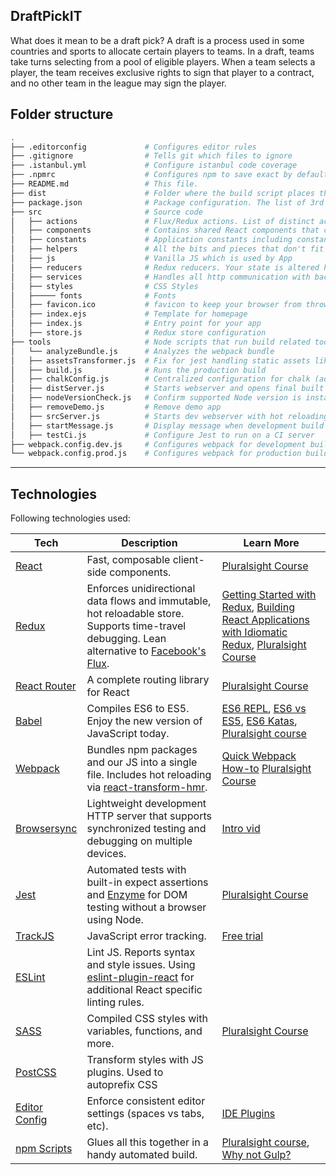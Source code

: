 ## DraftPickIT

What does it mean to be a draft pick?
A draft is a process used in some countries and sports to allocate certain players to teams. In a draft, teams take turns selecting from a pool of eligible players. When a team selects a player, the team receives exclusive rights to sign that player to a contract, and no other team in the league may sign the player.

## Folder structure

```bash
.
├── .editorconfig             # Configures editor rules
├── .gitignore                # Tells git which files to ignore
├── .istanbul.yml             # Configure istanbul code coverage
├── .npmrc                    # Configures npm to save exact by default
├── README.md                 # This file.
├── dist                      # Folder where the build script places the built app. Use this in prod.
├── package.json              # Package configuration. The list of 3rd party libraries and utilities
├── src                       # Source code
│   ├── actions               # Flux/Redux actions. List of distinct actions that can occur in the app.
│   ├── components            # Contains shared React components that can be used anywhere in the application.
│   ├── constants             # Application constants including constants for Redux
│   ├── helpers               # All the bits and pieces that don't fit into other folders but don't justify having a folder of their own.
│   ├── js                    # Vanilla JS which is used by App
│   ├── reducers              # Redux reducers. Your state is altered here based on actions
│   ├── services              # Handles all http communication with backend apis for the application, can also have methods that don't wrap http calls.
│   ├── styles                # CSS Styles
│   ├───── fonts              # Fonts
│   ├── favicon.ico           # favicon to keep your browser from throwing a 404 during dev. Not actually used in prod build.
│   ├── index.ejs             # Template for homepage
│   ├── index.js              # Entry point for your app
│   ├── store.js              # Redux store configuration
├── tools                     # Node scripts that run build related tools
│   └── analyzeBundle.js      # Analyzes the webpack bundle
│   ├── assetsTransformer.js  # Fix for jest handling static assets like imported images
│   ├── build.js              # Runs the production build
│   ├── chalkConfig.js        # Centralized configuration for chalk (adds color to console statements)
│   ├── distServer.js         # Starts webserver and opens final built app that's in dist in your default browser
│   ├── nodeVersionCheck.js   # Confirm supported Node version is installed
│   ├── removeDemo.js         # Remove demo app
│   ├── srcServer.js          # Starts dev webserver with hot reloading and opens your app in your default browser
│   ├── startMessage.js       # Display message when development build starts
│   ├── testCi.js             # Configure Jest to run on a CI server
├── webpack.config.dev.js     # Configures webpack for development builds
└── webpack.config.prod.js    # Configures webpack for production builds
```

---

## Technologies

Following technologies used:

| **Tech**                                                | **Description**                                                                                                                                                                                    | **Learn More**                                                                                                                                                                                                                                                                                              |
| ------------------------------------------------------- | -------------------------------------------------------------------------------------------------------------------------------------------------------------------------------------------------- | ----------------------------------------------------------------------------------------------------------------------------------------------------------------------------------------------------------------------------------------------------------------------------------------------------------- |
| [React](https://facebook.github.io/react/)              | Fast, composable client-side components.                                                                                                                                                           | [Pluralsight Course](https://www.pluralsight.com/courses/react-flux-building-applications)                                                                                                                                                                                                                  |
| [Redux](http://redux.js.org)                            | Enforces unidirectional data flows and immutable, hot reloadable store. Supports time-travel debugging. Lean alternative to [Facebook's Flux](https://facebook.github.io/flux/docs/overview.html). | [Getting Started with Redux](https://egghead.io/courses/getting-started-with-redux), [Building React Applications with Idiomatic Redux](https://egghead.io/courses/building-react-applications-with-idiomatic-redux), [Pluralsight Course](http://www.pluralsight.com/courses/react-redux-react-router-es6) |
| [React Router](https://github.com/reactjs/react-router) | A complete routing library for React                                                                                                                                                               | [Pluralsight Course](https://www.pluralsight.com/courses/react-flux-building-applications)                                                                                                                                                                                                                  |
| [Babel](http://babeljs.io)                              | Compiles ES6 to ES5. Enjoy the new version of JavaScript today.                                                                                                                                    | [ES6 REPL](https://babeljs.io/repl/), [ES6 vs ES5](http://es6-features.org), [ES6 Katas](http://es6katas.org), [Pluralsight course](https://www.pluralsight.com/courses/javascript-fundamentals-es6)                                                                                                        |
| [Webpack](https://webpack.js.org)                       | Bundles npm packages and our JS into a single file. Includes hot reloading via [react-transform-hmr](https://www.npmjs.com/package/react-transform-hmr).                                           | [Quick Webpack How-to](https://github.com/petehunt/webpack-howto) [Pluralsight Course](https://www.pluralsight.com/courses/webpack-fundamentals)                                                                                                                                                            |
| [Browsersync](https://www.browsersync.io/)              | Lightweight development HTTP server that supports synchronized testing and debugging on multiple devices.                                                                                          | [Intro vid](https://www.youtube.com/watch?time_continue=1&v=heNWfzc7ufQ)                                                                                                                                                                                                                                    |
| [Jest](https://facebook.github.io/jest/)                | Automated tests with built-in expect assertions and [Enzyme](https://github.com/airbnb/enzyme) for DOM testing without a browser using Node.                                                       | [Pluralsight Course](https://www.pluralsight.com/courses/testing-javascript)                                                                                                                                                                                                                                |
| [TrackJS](https://trackjs.com/)                         | JavaScript error tracking.                                                                                                                                                                         | [Free trial](https://my.trackjs.com/signup)                                                                                                                                                                                                                                                                 |
| [ESLint](http://eslint.org/)                            | Lint JS. Reports syntax and style issues. Using [eslint-plugin-react](https://github.com/yannickcr/eslint-plugin-react) for additional React specific linting rules.                               |                                                                                                                                                                                                                                                                                                             |
| [SASS](http://sass-lang.com/)                           | Compiled CSS styles with variables, functions, and more.                                                                                                                                           | [Pluralsight Course](https://www.pluralsight.com/courses/better-css)                                                                                                                                                                                                                                        |
| [PostCSS](https://github.com/postcss/postcss)           | Transform styles with JS plugins. Used to autoprefix CSS                                                                                                                                           |
| [Editor Config](http://editorconfig.org)                | Enforce consistent editor settings (spaces vs tabs, etc).                                                                                                                                          | [IDE Plugins](http://editorconfig.org/#download)                                                                                                                                                                                                                                                            |
| [npm Scripts](https://docs.npmjs.com/misc/scripts)      | Glues all this together in a handy automated build.                                                                                                                                                | [Pluralsight course](https://www.pluralsight.com/courses/npm-build-tool-introduction), [Why not Gulp?](https://medium.com/@housecor/why-i-left-gulp-and-grunt-for-npm-scripts-3d6853dd22b8#.vtaziro8n)                                                                                                      |
